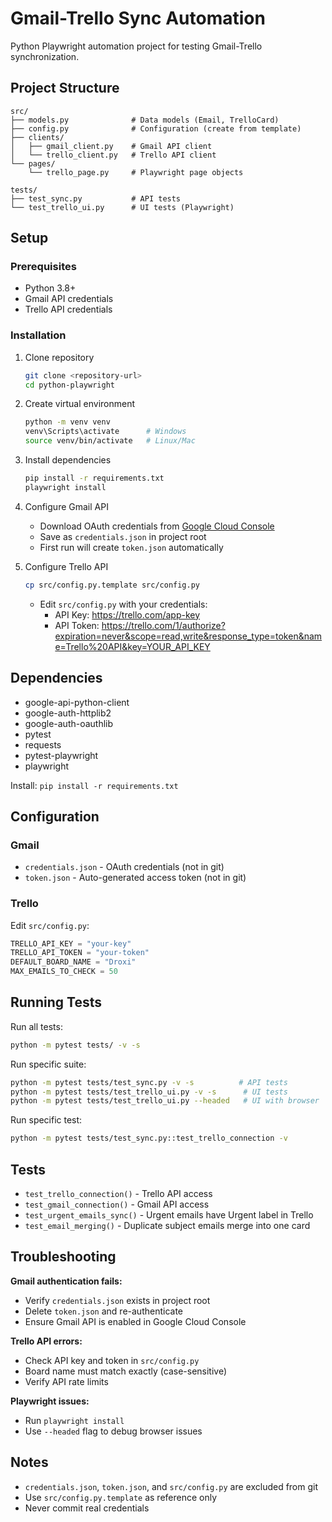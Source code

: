 # Gmail-Trello Sync Automation

Python Playwright automation project for testing Gmail-Trello synchronization.

## Project Structure

```
src/
├── models.py              # Data models (Email, TrelloCard)
├── config.py              # Configuration (create from template)
├── clients/
│   ├── gmail_client.py    # Gmail API client
│   └── trello_client.py   # Trello API client
└── pages/
    └── trello_page.py     # Playwright page objects

tests/
├── test_sync.py           # API tests
└── test_trello_ui.py      # UI tests (Playwright)
```

## Setup

### Prerequisites

-   Python 3.8+
-   Gmail API credentials
-   Trello API credentials

### Installation

1. Clone repository

    ```bash
    git clone <repository-url>
    cd python-playwright
    ```

2. Create virtual environment

    ```bash
    python -m venv venv
    venv\Scripts\activate      # Windows
    source venv/bin/activate   # Linux/Mac
    ```

3. Install dependencies

    ```bash
    pip install -r requirements.txt
    playwright install
    ```

4. Configure Gmail API

    - Download OAuth credentials from [Google Cloud Console](https://console.cloud.google.com/)
    - Save as `credentials.json` in project root
    - First run will create `token.json` automatically

5. Configure Trello API
    ```bash
    cp src/config.py.template src/config.py
    ```
    - Edit `src/config.py` with your credentials:
        - API Key: https://trello.com/app-key
        - API Token: https://trello.com/1/authorize?expiration=never&scope=read,write&response_type=token&name=Trello%20API&key=YOUR_API_KEY

## Dependencies

-   google-api-python-client
-   google-auth-httplib2
-   google-auth-oauthlib
-   pytest
-   requests
-   pytest-playwright
-   playwright

Install: `pip install -r requirements.txt`

## Configuration

### Gmail

-   `credentials.json` - OAuth credentials (not in git)
-   `token.json` - Auto-generated access token (not in git)

### Trello

Edit `src/config.py`:

```python
TRELLO_API_KEY = "your-key"
TRELLO_API_TOKEN = "your-token"
DEFAULT_BOARD_NAME = "Droxi"
MAX_EMAILS_TO_CHECK = 50
```

## Running Tests

Run all tests:

```bash
python -m pytest tests/ -v -s
```

Run specific suite:

```bash
python -m pytest tests/test_sync.py -v -s          # API tests
python -m pytest tests/test_trello_ui.py -v -s      # UI tests
python -m pytest tests/test_trello_ui.py --headed   # UI with browser
```

Run specific test:

```bash
python -m pytest tests/test_sync.py::test_trello_connection -v
```

## Tests

-   `test_trello_connection()` - Trello API access
-   `test_gmail_connection()` - Gmail API access
-   `test_urgent_emails_sync()` - Urgent emails have Urgent label in Trello
-   `test_email_merging()` - Duplicate subject emails merge into one card

## Troubleshooting

**Gmail authentication fails:**

-   Verify `credentials.json` exists in project root
-   Delete `token.json` and re-authenticate
-   Ensure Gmail API is enabled in Google Cloud Console

**Trello API errors:**

-   Check API key and token in `src/config.py`
-   Board name must match exactly (case-sensitive)
-   Verify API rate limits

**Playwright issues:**

-   Run `playwright install`
-   Use `--headed` flag to debug browser issues

## Notes

-   `credentials.json`, `token.json`, and `src/config.py` are excluded from git
-   Use `src/config.py.template` as reference only
-   Never commit real credentials

